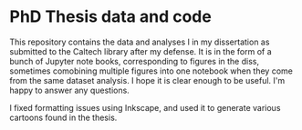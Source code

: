 # PhD Thesis data and code

This repository contains the data and analyses I in my dissertation as 
submitted to the Caltech library after my defense. It is in the form of a 
bunch of Jupyter note books, corresponding to figures in the diss, 
sometimes comobining multiple figures into one notebook when they come
from the same dataset analysis. I hope it is clear enough to be useful. 
I'm happy to answer any questions.

I fixed formatting issues using Inkscape, and used it to generate various 
cartoons found in the thesis.
